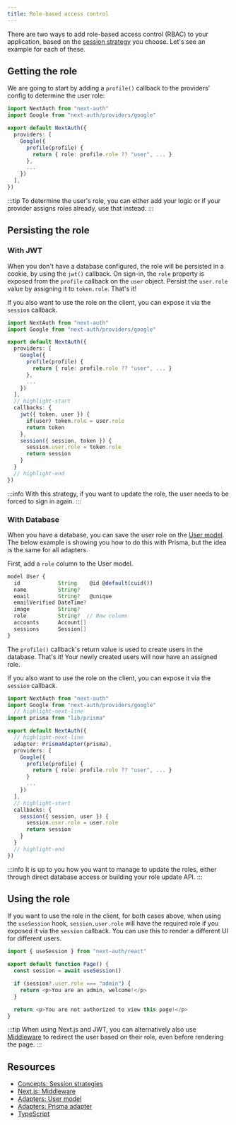 ```yaml
---
title: Role-based access control
---
```


There are two ways to add role-based access control (RBAC) to your application, based on the [session strategy](/concepts/session-strategies) you choose. Let's see an example for each of these.

## Getting the role

We are going to start by adding a `profile()` callback to the providers' config to determine the user role:

```ts title="/pages/api/auth/[...nextauth].ts"
import NextAuth from "next-auth"
import Google from "next-auth/providers/google"

export default NextAuth({
  providers: [
    Google({
      profile(profile) {
        return { role: profile.role ?? "user", ... }
      },
      ...
    })
  ],
})
```

:::tip
To determine the user's role, you can either add your logic or if your provider assigns roles already, use that instead.
:::

## Persisting the role

### With JWT

When you don't have a database configured, the role will be persisted in a cookie, by using the `jwt()` callback. On sign-in, the `role` property is exposed from the `profile` callback on the `user` object. Persist the `user.role` value by assigning it to `token.role`. That's it!

If you also want to use the role on the client, you can expose it via the `session` callback.

```ts title="/pages/api/auth/[...nextauth].ts"
import NextAuth from "next-auth"
import Google from "next-auth/providers/google"

export default NextAuth({
  providers: [
    Google({
      profile(profile) {
        return { role: profile.role ?? "user", ... }
      },
      ...
    })
  ],
  // highlight-start
  callbacks: {
    jwt({ token, user }) {
      if(user) token.role = user.role
      return token
    },
    session({ session, token }) {
      session.user.role = token.role
      return session
    }
  }
  // highlight-end
})
```

:::info
With this strategy, if you want to update the role, the user needs to be forced to sign in again.
:::

### With Database

When you have a database, you can save the user role on the [User model](/reference/core/adapters#adapteruser). The below example is showing you how to do this with Prisma, but the idea is the same for all adapters.

First, add a `role` column to the User model.

```ts title="/prisma/schema.prisma"
model User {
  id            String    @id @default(cuid())
  name          String?
  email         String?   @unique
  emailVerified DateTime?
  image         String?
  role          String?  // New column
  accounts      Account[]
  sessions      Session[]
}
```

The `profile()` callback's return value is used to create users in the database. That's it! Your newly created users will now have an assigned role.

If you also want to use the role on the client, you can expose it via the `session` callback.

```ts title="/pages/api/auth/[...nextauth].ts"
import NextAuth from "next-auth"
import Google from "next-auth/providers/google"
  // highlight-next-line
import prisma from "lib/prisma"

export default NextAuth({
  // highlight-next-line
  adapter: PrismaAdapter(prisma),
  providers: [
    Google({
      profile(profile) {
        return { role: profile.role ?? "user", ... }
      }
      ...
    })
  ],
  // highlight-start
  callbacks: {
    session({ session, user }) {
      session.user.role = user.role
      return session
    }
  }
  // highlight-end
})
```

:::info
It is up to you how you want to manage to update the roles, either through direct database access or building your role update API.
:::

## Using the role

If you want to use the role in the client, for both cases above, when using the `useSession` hook, `session.user.role` will have the required role if you exposed it via the `session` callback. You can use this to render a different UI for different users.

```ts title="/pages/admin.tsx"
import { useSession } from "next-auth/react"

export default function Page() {
  const session = await useSession()

  if (session?.user.role === "admin") {
    return <p>You are an admin, welcome!</p>
  }

  return <p>You are not authorized to view this page!</p>
}
```

:::tip
When using Next.js and JWT, you can alternatively also use [Middleware](https://next-auth.js.org/configuration/nextjs#wrap-middleware) to redirect the user based on their role, even before rendering the page.
:::

## Resources

- [Concepts: Session strategies](/concepts/session-strategies)
- [Next.js: Middleware](https://next-auth.js.org/configuration/nextjs#wrap-middleware)
- [Adapters: User model](/reference/core/adapters/#adapteruser)
- [Adapters: Prisma adapter](/reference/adapter/prisma)
- [TypeScript](/getting-started/typescript)

